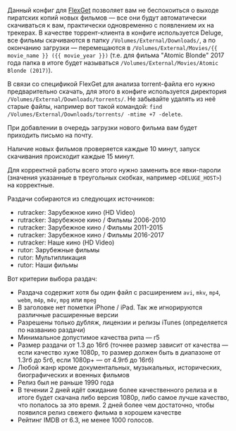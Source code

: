 Данный конфиг для [FlexGet](https://flexget.com/) позволяет вам не беспокоиться о выходе
пиратских копий новых фильмов — все они будут автоматически скачиваться к вам,
практически одновременно с появлением их на трекерах. В качестве торрент-клиента в
конфиге используется Deluge, все фильмы скачиваются в папку
`/Volumes/External/Downloads/`, а по окончанию загрузки — перемещаются в
`/Volumes/External/Movies/{{ movie_name }} ({{ movie_year }})` (т.е.
для фильма "Atomic Blonde" 2017 года папка в итоге будет называться `/Volumes/External/Movies/Atomic Blonde (2017)`).

В связи со спецификой FlexGet для анализа torrent-файла его нужно предварительно скачать, для этого в конфиге используется директория `/Volumes/External/Downloads/torrents/`. Не забывайте удалять из неё старые файлы, например вот такой командой: `find /Volumes/External/Downloads/torrents/ -mtime +7 -delete`.

При добавлении в очередь загрузки нового фильма вам будет приходить письмо на почту.

Наличие новых фильмов проверяется каждые 10 минут, запуск скачивания происходит каждые 15 минут.

Для корректной работы всего этого нужно заменить все явки-пароли (значения указанные в
треугольных скобках, например `<DELUGE_HOST>`) на корректные.

Раздачи собираются из следующих источников:
- rutracker: Зарубежное кино (HD Video)
- rutracker: Зарубежное кино / Фильмы 2006-2010
- rutracker: Зарубежное кино / Фильмы 2011-2015
- rutracker: Зарубежное кино / Фильмы 2016-2017
- rutracker: Наше кино (HD Video)
- rutor: Зарубежные фильмы
- rutor: Мультипликация
- rutor: Наши фильмы

Вот критерии выбора раздач:
- Раздача содержит хотя бы один файл с расширением `avi`, `mkv`, `mp4`, `webm`, `m4p`, `m4v`, `mpg` или `mpeg`
- В заголовке нет пометки iPhone / iPad. Так же игнорируются различные расширенные версии
- Разрешены только дубляж, лицензии и релизы iTunes (определяется по названию раздачи)
- Минимальное допустимое качества рипа — r5
- Размер раздачи от 1.3 до 16гб (точнее размер зависит от качества — если качество хуже 1080p, то размер должен быть в диапазоне от 1.3гб до 5гб, если 1080p+ — от 4.9гб до 16гб)
- Любой жанр кроме документальных, музыкальных, исторических, биографических и военных фильмов
- Релиз был не раньше 1990 года
- В течении 2 дней идёт ожидание более качественного релиза и в итоге будет скачана либо версия 1080p, либо самое лучше качество, что попалось за это время. 2 дней более чем достаточно, чтобы появился релиз свежего фильма в хорошем качестве
- Рейтинг IMDB от 6.3, не менее 1000 голосов.
